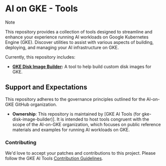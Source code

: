 # AI on GKE - Tools

> [!NOTE] 
> 
>This repository provides a collection of tools designed to streamline and enhance your experience running AI workloads on Google Kubernetes Engine (GKE). Discover utilities to assist with various aspects of building, deploying, and managing your AI infrastructure on GKE.

Currently, this repository includes:

*   **[GKE Disk Image Builder](./gke-disk-image-builder/README.md):** A tool to help build custom disk images for GKE.

## Support and Expectations

This repository adheres to the governance principles outlined for the AI-on-GKE GitHub organization.

*   **Ownership**: This repository is maintained by [GKE AI Tools (for gke-disk-image-builder)]. It is intended to host tools congruent with the scope of the AI-on-GKE organization, which focuses on public reference materials and examples for running AI workloads on GKE.

### Contributing
We'd love to accept your patches and contributions to this project. Please follow the GKE AI Tools [Contribution Guidelines](https://github.com/ai-on-gke/website/blob/main/CONTRIBUTING.md).
